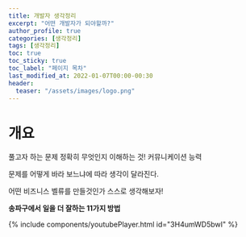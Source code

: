 ```yaml
---
title: 개발자 생각정리
excerpt: "어떤 개발자가 되야할까?"
author_profile: true
categories: [생각정리]
tags: [생각정리]
toc: true
toc_sticky: true
toc_label: "페이지 목차"
last_modified_at: 2022-01-07T00:00-00:30
header:
  teaser: "/assets/images/logo.png"
---
```


# 개요

풀고자 하는 문제 정확히 무엇인지 이해하는 것! 커뮤니케이션 능력

문제를 어떻게 바라 보느냐에 따라 생각이 달라진다.

어떤 비즈니스 벨류를 만들것인가 스스로 생각해보자!

**송파구에서 일을 더 잘하는 11가지 방법**

{% include components/youtubePlayer.html id="3H4umWD5bwI" %}


